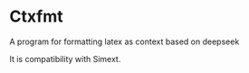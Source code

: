 # Ctxfmt
A program for formatting latex as context based on deepseek

It is compatibility with Simext.
